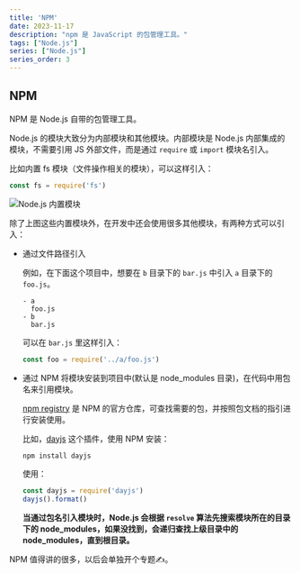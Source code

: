 ```yaml
---
title: 'NPM'
date: 2023-11-17
description: "npm 是 JavaScript 的包管理工具。"
tags: ["Node.js"]
series: ["Node.js"]
series_order: 3
---
```


## NPM 
NPM 是 Node.js 自带的包管理工具。

Node.js 的模块大致分为内部模块和其他模块。内部模块是 Node.js 内部集成的模块，不需要引用 JS 外部文件，而是通过 `require` 或 `import` 模块名引入。

比如内置 fs 模块（文件操作相关的模块），可以这样引入：

```javascript
const fs = require('fs')
```

![Node.js 内置模块](https://cyl-blog-image.oss-cn-shenzhen.aliyuncs.com/img/iShot_2023-11-16_16.17.43.png)

除了上图这些内置模块外，在开发中还会使用很多其他模块，有两种方式可以引入：

- 通过文件路径引入
  
  例如，在下面这个项目中，想要在 `b` 目录下的 `bar.js` 中引入 `a` 目录下的 `foo.js`。
  ```
  - a
    foo.js
  - b
    bar.js
  ```
  可以在 `bar.js` 里这样引入：
  ```javascript
  const foo = require('../a/foo.js')
  ```
- 通过 NPM 将模块安装到项目中(默认是 node_modules 目录)，在代码中用包名来引用模块。
  
  [npm registry](https://www.npmjs.com/) 是 NPM 的官方仓库，可查找需要的包，并按照包文档的指引进行安装使用。

  比如，[dayjs](https://www.npmjs.com/package/dayjs) 这个插件，使用 NPM 安装：
  ```javascript
  npm install dayjs
  ```

  使用：
  ```javascript
  const dayjs = require('dayjs')
  dayjs().format()
  ```
  **当通过包名引入模块时，Node.js 会根据 `resolve` 算法先搜索模块所在的目录下的 node_modules，如果没找到，会递归查找上级目录中的 node_modules，直到根目录。**

NPM 值得讲的很多，以后会单独开个专题✍️。